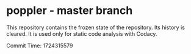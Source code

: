 # poppler - master branch

This repository contains the frozen state of the repository.
Its history is cleared. It is used only for static code
analysis with Codacy.

Commit Time: 1724315579